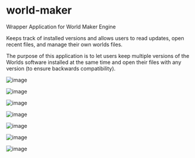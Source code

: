 # world-maker
Wrapper Application for World Maker Engine

Keeps track of installed versions and allows users to read updates, open recent files, and manage their own worlds files.

The purpose of this application is to let users keep multiple versions of the Worlds software installed at the same time and open their files with any version (to ensure backwards compatibility).

![image](https://user-images.githubusercontent.com/7627555/156746000-8c95cd57-daed-4498-99da-710403c26200.png)

![image](https://user-images.githubusercontent.com/7627555/156745612-89547aab-3263-4e21-bc33-d92e274999c1.png)

![image](https://user-images.githubusercontent.com/7627555/156746035-2b8899c4-1196-4341-b989-2efb8fb4b032.png)

![image](https://user-images.githubusercontent.com/7627555/156746028-588f7dea-f58c-486d-985d-621ac990ccda.png)

![image](https://user-images.githubusercontent.com/7627555/156745511-0c1a84bd-ce62-47a0-9c82-8a46ed7589a4.png)

![image](https://user-images.githubusercontent.com/7627555/156745449-e5548d43-a370-4c0b-9c14-fb7e71676f90.png)

![image](https://user-images.githubusercontent.com/7627555/156745530-65ddd794-8a11-445a-afb3-45ffbcecf6e5.png)
